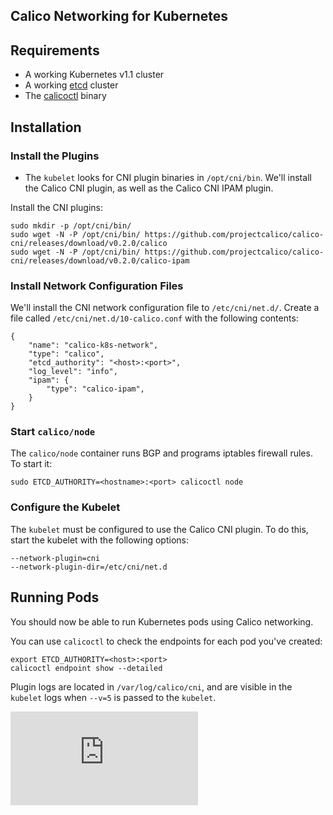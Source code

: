 ## Calico Networking for Kubernetes 

## Requirements

* A working Kubernetes v1.1 cluster
* A working [etcd](https://github.com/coreos/etcd) cluster
* The [calicoctl](https://github.com/projectcalico/calico-docker/releases/latest) binary

## Installation 
### Install the Plugins
* The `kubelet` looks for CNI plugin binaries in `/opt/cni/bin`.  We'll install the Calico CNI plugin, as well as the Calico CNI IPAM plugin. 

Install the CNI plugins:
```
sudo mkdir -p /opt/cni/bin/
sudo wget -N -P /opt/cni/bin/ https://github.com/projectcalico/calico-cni/releases/download/v0.2.0/calico
sudo wget -N -P /opt/cni/bin/ https://github.com/projectcalico/calico-cni/releases/download/v0.2.0/calico-ipam
```

### Install Network Configuration Files 

We'll install the CNI network configuration file to `/etc/cni/net.d/`. Create a file called `/etc/cni/net.d/10-calico.conf` with the following contents: 
```
{
    "name": "calico-k8s-network",
    "type": "calico",
    "etcd_authority": "<host>:<port>",
    "log_level": "info",
    "ipam": {
        "type": "calico-ipam",
    }
}
```

### Start `calico/node`
The `calico/node` container runs BGP and programs iptables firewall rules. To start it:
```
sudo ETCD_AUTHORITY=<hostname>:<port> calicoctl node
```

### Configure the Kubelet
The `kubelet` must be configured to use the Calico CNI plugin.  To do this, start the kubelet with the following options:
```
--network-plugin=cni
--network-plugin-dir=/etc/cni/net.d
```

## Running Pods 
You should now be able to run Kubernetes pods using Calico networking.

You can use `calicoctl` to check the endpoints for each pod you've created:
```
export ETCD_AUTHORITY=<host>:<port>
calicoctl endpoint show --detailed
```

Plugin logs are located in `/var/log/calico/cni`, and are visible in the `kubelet` logs when `--v=5` is passed to the `kubelet`.

[![Analytics](https://ga-beacon.appspot.com/UA-52125893-3/calico-rkt/docs/rkt.md?pixel)](https://github.com/igrigorik/ga-beacon)
